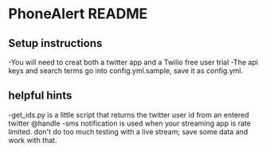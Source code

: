 # PhoneAlert README #

 ## Setup instructions ##
   -You will need to creat both a twitter app and a Twilio free user trial
   -The api keys and search terms go into config.yml.sample, save it as config.yml.

 ## helpful hints ##
   -get_ids.py is a little script that returns the twitter user id from an entered twitter @handle
   -sms notification is used when your streaming app is rate limited. don't do too much testing with a live stream; save some data and work with that.


